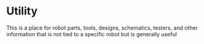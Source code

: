 # Utility
This is a place for robot parts, tools, designs, schematics, testers, and other information that is not tied to a specific robot but is generally useful
